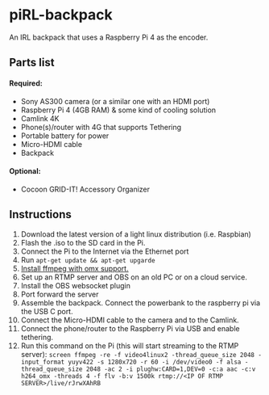 # piRL-backpack
An IRL backpack that uses a Raspberry Pi 4 as the encoder.


## Parts list
#### Required:
* Sony AS300 camera (or a similar one with an HDMI port)
* Raspberry Pi 4 (4GB RAM) & some kind of cooling solution
* Camlink 4K
* Phone(s)/router with 4G that supports Tethering
* Portable battery for power
* Micro-HDMI cable
* Backpack 
#### Optional:
* Cocoon GRID-IT! Accessory Organizer
## Instructions
1. Download the latest version of a light linux distribution (i.e. Raspbian)
2. Flash the .iso to the SD card in the Pi. 
3. Connect the Pi to the Internet via the Ethernet port
4. Run `apt-get update && apt-get upgarde`
5. [Install ffmpeg with omx support.](https://github.com/legotheboss/YouTube-files/wiki/(RPi)-Compile-FFmpeg-with-the-OpenMAX-H.264-GPU-acceleration)
6. Set up an RTMP server and OBS on an old PC or on a cloud service. 
7. Install the OBS websocket plugin
8. Port forward the server
9. Assemble the backpack. Connect the powerbank to the raspberry pi via the USB C port.
10. Connect the Micro-HDMI cable to the camera and to the Camlink. 
11. Connect the phone/router to the Raspberry Pi via USB and enable tethering.
12. Run this command on the Pi (this will start streaming to the RTMP server): `screen ffmpeg -re -f video4linux2 -thread_queue_size 2048 -input_format yuyv422 -s 1280x720 -r 60 -i /dev/video0 -f alsa -thread_queue_size 2048 -ac 2 -i plughw:CARD=1,DEV=0 -c:a aac -c:v h264_omx -threads 4 -f flv -b:v 1500k rtmp://<IP OF RTMP SERVER>/live/rJrwXAhRB`
